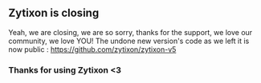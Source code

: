 ## Zytixon is closing

Yeah, we are closing, we are so sorry, thanks for the support, we love our community, we love YOU!
The undone new version's code as we left it is now public : https://github.com/zytixon/zytixon-v5

### Thanks for using Zytixon <3
